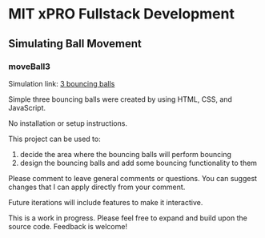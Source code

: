 # MIT xPRO Fullstack Development
## Simulating Ball Movement
### moveBall3
Simulation link: [3 bouncing balls](https://marialee222.github.io/moveBall3.github.io/moveBall3.html)

Simple three bouncing balls were created by using HTML, CSS, and JavaScript.

No installation or setup instructions.

This project can be used to:
1) decide the area where the bouncing balls will perform bouncing
2) design the bouncing balls and add some bouncing functionality to them

Please comment to leave general comments or questions.  You can suggest changes that I can apply directly from your comment.

Future iterations will include features to make it interactive. 

This is a work in progress.  Please feel free to expand and build upon the source code.  Feedback is welcome!
